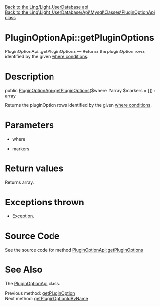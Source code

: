 [Back to the Ling/Light_UserDatabase api](https://github.com/lingtalfi/Light_UserDatabase/blob/master/doc/api/Ling/Light_UserDatabase.md)<br>
[Back to the Ling\Light_UserDatabase\Api\Mysql\Classes\PluginOptionApi class](https://github.com/lingtalfi/Light_UserDatabase/blob/master/doc/api/Ling/Light_UserDatabase/Api/Mysql/Classes/PluginOptionApi.md)


PluginOptionApi::getPluginOptions
================



PluginOptionApi::getPluginOptions — Returns the pluginOption rows identified by the given [where conditions](https://github.com/lingtalfi/SimplePdoWrapper#the-where-conditions).




Description
================


public [PluginOptionApi::getPluginOptions](https://github.com/lingtalfi/Light_UserDatabase/blob/master/doc/api/Ling/Light_UserDatabase/Api/Mysql/Classes/PluginOptionApi/getPluginOptions.md)($where, ?array $markers = []) : array




Returns the pluginOption rows identified by the given [where conditions](https://github.com/lingtalfi/SimplePdoWrapper#the-where-conditions).




Parameters
================


- where

    

- markers

    


Return values
================

Returns array.


Exceptions thrown
================

- [Exception](http://php.net/manual/en/class.exception.php).&nbsp;







Source Code
===========
See the source code for method [PluginOptionApi::getPluginOptions](https://github.com/lingtalfi/Light_UserDatabase/blob/master/Api/Mysql/Classes/PluginOptionApi.php#L144-L149)


See Also
================

The [PluginOptionApi](https://github.com/lingtalfi/Light_UserDatabase/blob/master/doc/api/Ling/Light_UserDatabase/Api/Mysql/Classes/PluginOptionApi.md) class.

Previous method: [getPluginOption](https://github.com/lingtalfi/Light_UserDatabase/blob/master/doc/api/Ling/Light_UserDatabase/Api/Mysql/Classes/PluginOptionApi/getPluginOption.md)<br>Next method: [getPluginOptionIdByName](https://github.com/lingtalfi/Light_UserDatabase/blob/master/doc/api/Ling/Light_UserDatabase/Api/Mysql/Classes/PluginOptionApi/getPluginOptionIdByName.md)<br>

